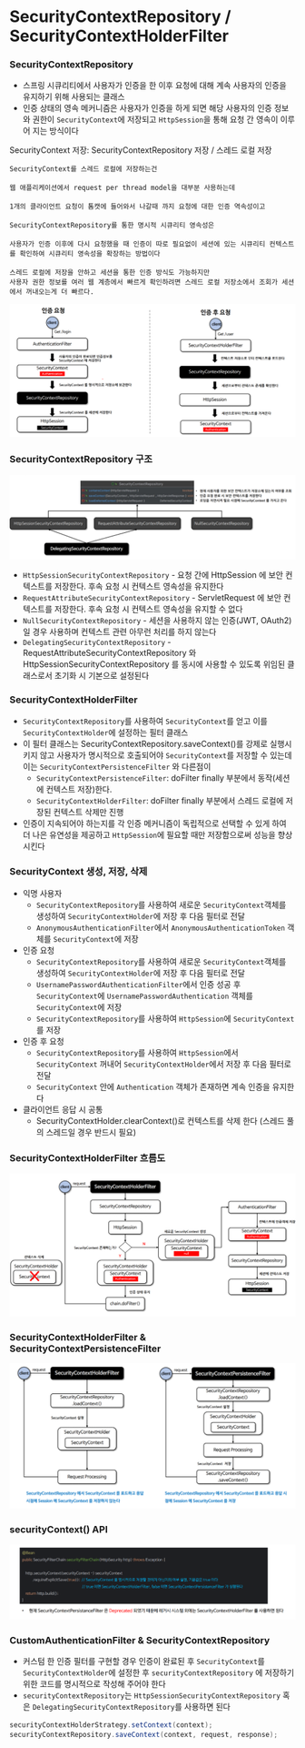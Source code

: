 # SecurityContextRepository / SecurityContextHolderFilter

### SecurityContextRepository

- 스프링 시큐리티에서 사용자가 인증을 한 이후 요청에 대해 계속 사용자의 인증을 유지하기 위해 사용되는 클래스
- 인증 상태의 영속 메커니즘은 사용자가 인증을 하게 되면 해당 사용자의 인증 정보와 권한이 `SecurityContext`에 저장되고 
  `HttpSession`을 통해 요청 간 영속이 이루어 지는 방식이다

SecurityContext 저장: SecurityContextRepository 저장 / 스레드 로컬 저장 
```text
SecurityContext를 스레드 로컬에 저장하는건 

웹 애플리케이션에서 request per thread model을 대부분 사용하는데

1개의 클라이언트 요청이 톰캣에 들어와서 나갈때 까지 요청에 대한 인증 역속성이고 

SecurityContextRepository를 통한 명시적 시큐리티 영속성은 

사용자가 인증 이후에 다시 요청했을 때 인증이 따로 필요없이 세션에 있는 시큐리티 컨텍스트를 확인하여 시큐리티 영속성을 확장하는 방법이다

스레드 로컬에 저장을 안하고 세션을 통한 인증 방식도 가능하지만 
사용자 권한 정보를 여러 웹 계층에서 빠르게 확인하려면 스레드 로컬 저장소에서 조회가 세션에서 꺼내오는게 더 빠르다.
```

![1.png](Image%2F1.png)

### SecurityContextRepository 구조 

![2.png](Image%2F2.png)
- `HttpSessionSecurityContextRepository` - 요청 간에 HttpSession 에 보안 컨텍스트를 저장한다. 
  후속 요청 시 컨텍스트 영속성을 유지한다
- `RequestAttributeSecurityContextRepository` - ServletRequest 에 보안 컨텍스트를 저장한다. 
  후속 요청 시 컨텍스트 영속성을 유지할 수 없다
- `NullSecurityContextRepository` - 세션을 사용하지 않는 인증(JWT, OAuth2)일 경우 사용하며 
  컨텍스트 관련 아무런 처리를 하지 않는다
- `DelegatingSecurityContextRepository` - RequestAttributeSecurityContextRepository 와 
  HttpSessionSecurityContextRepository 를 동시에 사용할 수 있도록 위임된 클래스로서 초기화 시 기본으로 설정된다

### SecurityContextHolderFilter

- `SecurityContextRepository`를 사용하여 `SecurityContext`를 얻고 이를 `SecurityContextHolder`에 설정하는 필터 클래스
- 이 필터 클래스는 SecurityContextRepository.saveContext()를 강제로 실행시키지 않고 사용자가 명시적으로 호출되어야 
  `SecurityContext`를 저장할 수 있는데 이는 `SecurityContextPersistenceFilter` 와 다른점이 
  - `SecurityContextPersistenceFilter`: doFilter finally 부분에서 동작(세션에 컨텍스트 저장)한다. 
  - `SecurityContextHolderFilter`: doFilter finally 부분에서 스레드 로컬에 저장된 컨텍스트 삭제만 진행 
- 인증이 지속되어야 하는지를 각 인증 메커니즘이 독립적으로 선택할 수 있게 하여 더 나은 유연성을 제공하고 `HttpSession`에 
  필요할 때만 저장함으로써 성능을 향상시킨다

### SecurityContext 생성, 저장, 삭제

- 익명 사용자
  - `SecurityContextRepository`를 사용하여 새로운 `SecurityContext`객체를 생성하여 `SecurityContextHolder`에 저장 후 다음 필터로 전달
  - `AnonymousAuthenticationFilter`에서 `AnonymousAuthenticationToken` 객체를 `SecurityContext`에 저장
- 인증 요청
  - `SecurityContextRepository`를 사용하여 새로운 `SecurityContext`객체를 생성하여 `SecurityContextHolder`에 저장 후 다음 필터로 전달
  - `UsernamePasswordAuthenticationFilter`에서 인증 성공 후 `SecurityContext`에 `UsernamePasswordAuthentication` 객체를 `SecurityContext`에 저장
  - `SecurityContextRepository`를 사용하여 `HttpSession`에 `SecurityContext`를 저장
- 인증 후 요청
  - `SecurityContextRepository`를 사용하여 `HttpSession`에서 `SecurityContext` 꺼내어 `SecurityContextHolder`에서 저장 후 다음 필터로 전달
  - `SecurityContext` 안에 `Authentication` 객체가 존재하면 계속 인증을 유지한다
- 클라이언트 응답 시 공통
  - SecurityContextHolder.clearContext()로 컨텍스트를 삭제 한다 (스레드 풀의 스레드일 경우 반드시 필요)

### SecurityContextHolderFilter 흐름도

![3.png](Image%2F3.png)

### SecurityContextHolderFilter & SecurityContextPersistenceFilter

![4.png](Image%2F4.png)

### securityContext() API

![5.png](Image%2F5.png)

### CustomAuthenticationFilter & SecurityContextRepository

- 커스텀 한 인증 필터를 구현할 경우 인증이 완료된 후 `SecurityContext`를 `SecurityContextHolder`에 설정한 후 
  `securityContextRepository` 에 저장하기 위한 코드를 명시적으로 작성해 주어야 한다
- `securityContextRepository`는 `HttpSessionSecurityContextRepository` 혹은 `DelegatingSecurityContextRepository`를 사용하면 된다

```java
securityContextHolderStrategy.setContext(context);
securityContextRepository.saveContext(context, request, response);
```



